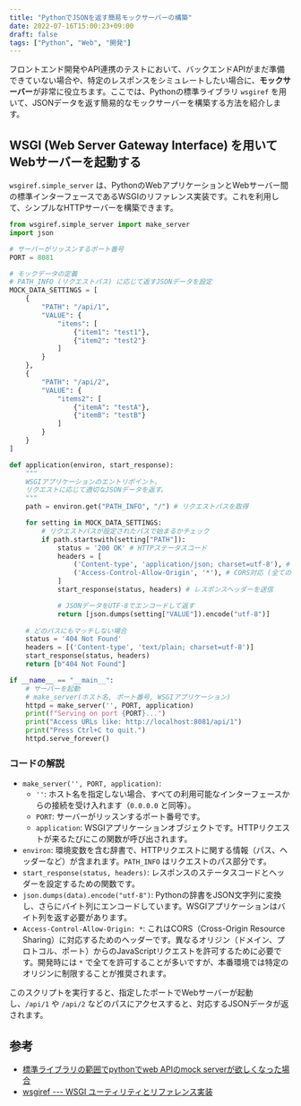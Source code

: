 ```yaml
---
title: "PythonでJSONを返す簡易モックサーバーの構築"
date: 2022-07-16T15:00:23+09:00
draft: false
tags: ["Python", "Web", "開発"] 
---
```

<!--more-->
フロントエンド開発やAPI連携のテストにおいて、バックエンドAPIがまだ準備できていない場合や、特定のレスポンスをシミュレートしたい場合に、**モックサーバー**が非常に役立ちます。ここでは、Pythonの標準ライブラリ `wsgiref` を用いて、JSONデータを返す簡易的なモックサーバーを構築する方法を紹介します。

## WSGI (Web Server Gateway Interface) を用いてWebサーバーを起動する

`wsgiref.simple_server` は、PythonのWebアプリケーションとWebサーバー間の標準インターフェースであるWSGIのリファレンス実装です。これを利用して、シンプルなHTTPサーバーを構築できます。

```python
from wsgiref.simple_server import make_server
import json

# サーバーがリッスンするポート番号
PORT = 8081

# モックデータの定義
# PATH_INFO (リクエストパス) に応じて返すJSONデータを設定
MOCK_DATA_SETTINGS = [
    {
        "PATH": "/api/1",
        "VALUE": {
            "items": [
                {"item1": "test1"},
                {"item2": "test2"}
            ]
        }
    },
    {
        "PATH": "/api/2",
        "VALUE": {
            "items2": [
                {"itemA": "testA"},
                {"itemB": "testB"}
            ]
        }
    }
]

def application(environ, start_response):
    """
    WSGIアプリケーションのエントリポイント。
    リクエストに応じて適切なJSONデータを返す。
    """
    path = environ.get("PATH_INFO", "/") # リクエストパスを取得

    for setting in MOCK_DATA_SETTINGS:
        # リクエストパスが設定されたパスで始まるかチェック
        if path.startswith(setting["PATH"]):
            status = '200 OK' # HTTPステータスコード
            headers = [
                ('Content-type', 'application/json; charset=utf-8'), # JSON形式であることを指定
                ('Access-Control-Allow-Origin', '*'), # CORS対応 (全てのオリジンからのアクセスを許可)
            ]
            start_response(status, headers) # レスポンスヘッダーを送信

            # JSONデータをUTF-8でエンコードして返す
            return [json.dumps(setting["VALUE"]).encode("utf-8")]
    
    # どのパスにもマッチしない場合
    status = '404 Not Found'
    headers = [('Content-type', 'text/plain; charset=utf-8')]
    start_response(status, headers)
    return [b"404 Not Found"]

if __name__ == "__main__":
    # サーバーを起動
    # make_server(ホスト名, ポート番号, WSGIアプリケーション)
    httpd = make_server('', PORT, application)
    print(f"Serving on port {PORT}...")
    print("Access URLs like: http://localhost:8081/api/1")
    print("Press Ctrl+C to quit.")
    httpd.serve_forever()
```

### コードの解説

-   `make_server('', PORT, application)`:
    -   `''`: ホスト名を指定しない場合、すべての利用可能なインターフェースからの接続を受け入れます（`0.0.0.0` と同等）。
    -   `PORT`: サーバーがリッスンするポート番号です。
    -   `application`: WSGIアプリケーションオブジェクトです。HTTPリクエストが来るたびにこの関数が呼び出されます。
-   `environ`: 環境変数を含む辞書で、HTTPリクエストに関する情報（パス、ヘッダーなど）が含まれます。`PATH_INFO` はリクエストのパス部分です。
-   `start_response(status, headers)`: レスポンスのステータスコードとヘッダーを設定するための関数です。
-   `json.dumps(data).encode("utf-8")`: Pythonの辞書をJSON文字列に変換し、さらにバイト列にエンコードしています。WSGIアプリケーションはバイト列を返す必要があります。
-   `Access-Control-Allow-Origin: *`: これはCORS（Cross-Origin Resource Sharing）に対応するためのヘッダーです。異なるオリジン（ドメイン、プロトコル、ポート）からのJavaScriptリクエストを許可するために必要です。開発時には `*` で全てを許可することが多いですが、本番環境では特定のオリジンに制限することが推奨されます。

このスクリプトを実行すると、指定したポートでWebサーバーが起動し、`/api/1` や `/api/2` などのパスにアクセスすると、対応するJSONデータが返されます。 

## 参考

-   [標準ライブラリの範囲でpythonでweb APIのmock serverが欲しくなった場合](https://pod.hatenablog.com/entry/2017/11/23/190634)
-   [wsgiref --- WSGI ユーティリティとリファレンス実装](https://docs.python.org/ja/3/library/wsgiref.html)

